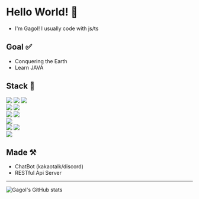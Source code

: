 # Hello World! 👋
- I'm Gagol! I usually code with js/ts

## Goal ✅
- Conquering the Earth
- Learn JAVA

## Stack 📝
<img src="https://img.shields.io/badge/Node.js-339933?style=flat-square&logo=Node.js&logoColor=white"/> <img src="https://img.shields.io/badge/Python-3766AB?style=flat-square&logo=Python&logoColor=white"/> <img src="https://img.shields.io/badge/TypeScript-3178C6?style=flat-square&logo=TypeScript&logoColor=white"/>  
<img src="https://img.shields.io/badge/Html-E34F26?style=flat-square&logo=html5&logoColor=white"/> <img src="https://img.shields.io/badge/Css-1572B6?style=flat-square&logo=CSS3&logoColor=white"/>  
<img src="https://img.shields.io/badge/ReactJs-61DAFB?style=flat-square&logo=React&logoColor=white"/> <img src="https://img.shields.io/badge/Electron-47848F?style=flat-square&logo=Electron&logoColor=white"/>  
<img src="https://img.shields.io/badge/MongoDB-47A248?style=flat-square&logo=mongodb&logoColor=white" />  
<img src="https://img.shields.io/badge/Github-181717?style=flat-square&logo=github&logoColor=white"/> <img src="https://img.shields.io/badge/Git-F05032?style=flat-square&logo=git&logoColor=white"/>  
<img src="https://img.shields.io/badge/Visual Studio Code-007ACC?style=flat-square&logo=Visual Studio Code&logoColor=white"/>

## Made ⚒

- ChatBot (kakaotalk/discord)
- RESTful Api Server

---


![Gagol's GitHub stats](https://github-readme-stats.vercel.app/api?username=logag1&show_icons=true&theme=radical)



